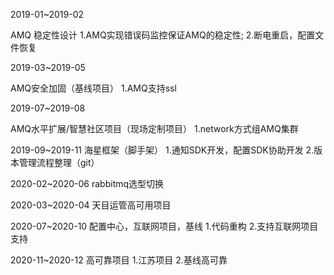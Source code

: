 
2019-01~2019-02

AMQ 稳定性设计
1.AMQ实现错误码监控保证AMQ的稳定性; 
2.断电重启，配置文件恢复

2019-03~2019-05

AMQ安全加固（基线项目）
1.AMQ支持ssl

2019-07~2019-08

AMQ水平扩展/智慧社区项目（现场定制项目）
1.network方式组AMQ集群

2019-09~2019-11
海星框架（脚手架）
1.通知SDK开发，配置SDK协助开发
2.版本管理流程整理（git）

2020-02~2020-06
rabbitmq选型切换

2020-03~2020-04
天目运管高可用项目

2020-07~2020-10
配置中心，互联网项目，基线
1.代码重构
2.支持互联网项目支持

2020-11~2020-12
高可靠项目
1.江苏项目
2.基线高可靠

